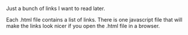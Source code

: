 Just a bunch of links I want to read later.

Each .html file contains a list of links. There is one javascript file
that will make the links look nicer if you open the .html file in a browser.

